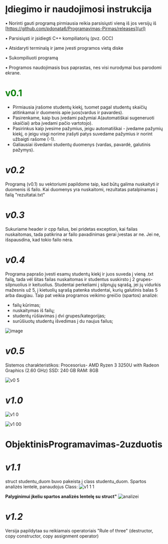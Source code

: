 # **Įdiegimo ir naudojimosi instrukcija**

• Norinti gauti programą pirmiausia reikia parsisiųsti vieną iš jos versijų iš [https://github.com/pdonata6/Programavimas-Pirmas/releases](url)

• Parsisiųsti ir įsidiegti C++ kompiliatorių (pvz. GCC)

• Atsidaryti terminalą ir jame įvesti programos vietą diske

• Sukompiliuoti programą

• Programos naudojimasis bus paprastas, nes visi nurodymai bus parodomi ekrane.


# <span style="color: green"> **v0.1** </span>

- Pirmiausia įrašome studentų kiekį, tuomet pagal studentų skaičių atitinkamai ir duomenis apie juos(vardus ir pavardes). 
- Pasirenkame, kaip bus įvedami pažymiai A(automatiškai sugeneruoti skaičiai) arba įvedami pačio vartotojo). 
- Pasirinkus kaip įvesime pažymius, jeigu automatiškai - įvedame pažymių kiekį, o jeigu visgi norime įrašyti patys suvedame pažymius ir norint užbaigti rašome (-1). 
- Galiausiai išvedami studentų duomenys (vardas, pavardė, galutinis pažymys).
 

# _**v0.2**_ 
Programą (v0.1) su vektoriumi papildome taip, kad būtų galima nuskaityti ir duomenis iš failo. Kai duomenys yra nuskaitomi, rezultatas patalpinamas į failą "rezultatai.txt"



# _**v0.3**_
Sukuriame header ir cpp failus, bei pridetas exception, kai failas nuskaitomas, tada patikrina ar failo pavadinimas gerai įvestas ar ne. Jei ne, išspausdina, kad tokio failo nėra.


# _**v0.4**_
Programa paprašo įvesti esamų studentų kiekį ir juos suveda į vieną .txt failą, tada vėl šitas failas nuskaitomas ir studentus suskirsto į 2 grupes- silpnuolius ir keituolius. Studentai perkeliami į silpnųjų sąrašą, jei jų vidurkis mažesnis už 5, į kietuolių sąrašą patenka studentai, kurių galutinis balas 5 arba daugiau.
Taip pat veikia programos veikimo greičio (spartos) analizė:

- failų kūrimas;
- nuskaitymas iš failų;
- studentų rūšiavimas į dvi grupes/kategorijas;
- surūšiuotų studentų išvedimas į du naujus failus;

![image](https://user-images.githubusercontent.com/90028851/139395480-ee1a57cd-4eaf-49d1-bfd9-f5e79223eecf.png)


# _**v0.5**_

Sistemos charakteristikos:
Procesorius-	AMD Ryzen 3 3250U with Radeon Graphics (2.60 GHz)
SSD: 240 GB
RAM: 8GB 

![v0 5](https://user-images.githubusercontent.com/90028851/140510548-83784251-7f60-4f13-a0ec-26126abf9dbd.png)

# _**v1.0**_

![v1 0](https://user-images.githubusercontent.com/90028851/144061202-7c6d8f8d-866f-46ad-8399-1bb27ef97cf0.png)

![v1 00](https://user-images.githubusercontent.com/90028851/144061213-0113458e-7e5f-4e99-9305-ac18fd06c5b5.png)

#






# ObjektinisProgramavimas-2uzduotis


# _**v1.1**_

struct studentu_duom buvo pakeista į class studentu_duom. Spartos analizės lentelė, panaudojus Class:
![v1 1 1](https://user-images.githubusercontent.com/90028851/144562259-eb3d9548-b89c-4c25-a1ab-7a0b3f4557b4.png)

**Palyginimui įkeliu spartos analizės lentelę su struct"**
![analizei](https://user-images.githubusercontent.com/90028851/144562700-65be9bc2-b699-420e-a504-227dbceb7397.png)


# _**v1.2**_

Versija papildytaa su reikiamais operatoriais "Rule of three" (destructor, copy constructor, copy assignment operator)



